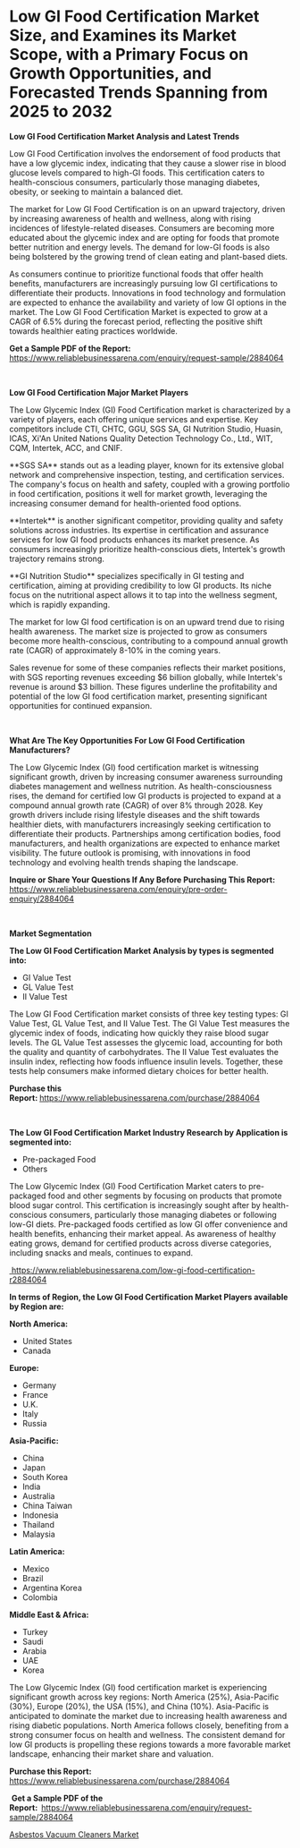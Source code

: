 <p><h1>Low GI Food Certification Market Size, and Examines its Market Scope, with a Primary Focus on Growth Opportunities, and Forecasted Trends Spanning from 2025 to 2032</h1></p><p><strong>Low GI Food Certification Market Analysis and Latest Trends</strong></p>
<p><p>Low GI Food Certification involves the endorsement of food products that have a low glycemic index, indicating that they cause a slower rise in blood glucose levels compared to high-GI foods. This certification caters to health-conscious consumers, particularly those managing diabetes, obesity, or seeking to maintain a balanced diet.</p><p>The market for Low GI Food Certification is on an upward trajectory, driven by increasing awareness of health and wellness, along with rising incidences of lifestyle-related diseases. Consumers are becoming more educated about the glycemic index and are opting for foods that promote better nutrition and energy levels. The demand for low-GI foods is also being bolstered by the growing trend of clean eating and plant-based diets.</p><p>As consumers continue to prioritize functional foods that offer health benefits, manufacturers are increasingly pursuing low GI certifications to differentiate their products. Innovations in food technology and formulation are expected to enhance the availability and variety of low GI options in the market. The Low GI Food Certification Market is expected to grow at a CAGR of 6.5% during the forecast period, reflecting the positive shift towards healthier eating practices worldwide.</p></p>
<p><strong>Get a Sample PDF of the Report:&nbsp;</strong> <a href="https://www.reliablebusinessarena.com/enquiry/request-sample/2884064?utm_campaign=2146&utm_medium=2&utm_source=Github&utm_content=ia&utm_term=13032025&utm_id=low-gi-food-certification">https://www.reliablebusinessarena.com/enquiry/request-sample/2884064</a></p>
<p>&nbsp;</p>
<p><strong>Low GI Food Certification Major Market Players</strong></p>
<p><p>The Low Glycemic Index (GI) Food Certification market is characterized by a variety of players, each offering unique services and expertise. Key competitors include CTI, CHTC, GGU, SGS SA, GI Nutrition Studio, Huasin, ICAS, Xi'An United Nations Quality Detection Technology Co., Ltd., WIT, CQM, Intertek, ACC, and CNIF.</p><p>**SGS SA** stands out as a leading player, known for its extensive global network and comprehensive inspection, testing, and certification services. The company's focus on health and safety, coupled with a growing portfolio in food certification, positions it well for market growth, leveraging the increasing consumer demand for health-oriented food options.</p><p>**Intertek** is another significant competitor, providing quality and safety solutions across industries. Its expertise in certification and assurance services for low GI food products enhances its market presence. As consumers increasingly prioritize health-conscious diets, Intertek's growth trajectory remains strong.</p><p>**GI Nutrition Studio** specializes specifically in GI testing and certification, aiming at providing credibility to low GI products. Its niche focus on the nutritional aspect allows it to tap into the wellness segment, which is rapidly expanding.</p><p>The market for low GI food certification is on an upward trend due to rising health awareness. The market size is projected to grow as consumers become more health-conscious, contributing to a compound annual growth rate (CAGR) of approximately 8-10% in the coming years.</p><p>Sales revenue for some of these companies reflects their market positions, with SGS reporting revenues exceeding $6 billion globally, while Intertek's revenue is around $3 billion. These figures underline the profitability and potential of the low GI food certification market, presenting significant opportunities for continued expansion.</p></p>
<p>&nbsp;</p>
<p><strong>What Are The Key Opportunities For Low GI Food Certification Manufacturers?</strong></p>
<p><p>The Low Glycemic Index (GI) food certification market is witnessing significant growth, driven by increasing consumer awareness surrounding diabetes management and wellness nutrition. As health-consciousness rises, the demand for certified low GI products is projected to expand at a compound annual growth rate (CAGR) of over 8% through 2028. Key growth drivers include rising lifestyle diseases and the shift towards healthier diets, with manufacturers increasingly seeking certification to differentiate their products. Partnerships among certification bodies, food manufacturers, and health organizations are expected to enhance market visibility. The future outlook is promising, with innovations in food technology and evolving health trends shaping the landscape.</p></p>
<p><strong>Inquire or Share Your Questions If Any Before Purchasing This Report:</strong> <a href="https://www.reliablebusinessarena.com/enquiry/pre-order-enquiry/2884064?utm_campaign=2146&utm_medium=2&utm_source=Github&utm_content=ia&utm_term=13032025&utm_id=low-gi-food-certification">https://www.reliablebusinessarena.com/enquiry/pre-order-enquiry/2884064</a></p>
<p>&nbsp;</p>
<p><strong>Market Segmentation</strong></p>
<p><strong>The Low GI Food Certification Market Analysis by types is segmented into:</strong></p>
<p><ul><li>GI Value Test</li><li>GL Value Test</li><li>II Value Test</li></ul></p>
<p><p>The Low GI Food Certification market consists of three key testing types: GI Value Test, GL Value Test, and II Value Test. The GI Value Test measures the glycemic index of foods, indicating how quickly they raise blood sugar levels. The GL Value Test assesses the glycemic load, accounting for both the quality and quantity of carbohydrates. The II Value Test evaluates the insulin index, reflecting how foods influence insulin levels. Together, these tests help consumers make informed dietary choices for better health.</p></p>
<p><strong>Purchase this Report:&nbsp;</strong><a href="https://www.reliablebusinessarena.com/purchase/2884064?utm_campaign=2146&utm_medium=2&utm_source=Github&utm_content=ia&utm_term=13032025&utm_id=low-gi-food-certification">https://www.reliablebusinessarena.com/purchase/2884064</a></p>
<p>&nbsp;</p>
<p><strong>The Low GI Food Certification Market Industry Research by Application is segmented into:</strong></p>
<p><ul><li>Pre-packaged Food</li><li>Others</li></ul></p>
<p><p>The Low Glycemic Index (GI) Food Certification Market caters to pre-packaged food and other segments by focusing on products that promote blood sugar control. This certification is increasingly sought after by health-conscious consumers, particularly those managing diabetes or following low-GI diets. Pre-packaged foods certified as low GI offer convenience and health benefits, enhancing their market appeal. As awareness of healthy eating grows, demand for certified products across diverse categories, including snacks and meals, continues to expand.</p></p>
<p><a href="https://www.reliablebusinessarena.com/low-gi-food-certification-r2884064?utm_campaign=2146&utm_medium=2&utm_source=Github&utm_content=ia&utm_term=13032025&utm_id=low-gi-food-certification">&nbsp;https://www.reliablebusinessarena.com/low-gi-food-certification-r2884064</a></p>
<p><strong>In terms of Region, the Low GI Food Certification Market Players available by Region are:</strong></p>
<p>
    <p> <strong> North America: </strong>
        <ul>
            <li>United States</li>
            <li>Canada</li>
        </ul>
        </p> 
    <p> <strong> Europe: </strong>
        <ul>
            <li>Germany</li>
            <li>France</li>
            <li>U.K.</li>
            <li>Italy</li>
            <li>Russia</li>
        </ul>
        </p> 
    <p> <strong> Asia-Pacific: </strong>
        <ul>
            <li>China</li>
            <li>Japan</li>
            <li>South Korea</li>
            <li>India</li>
            <li>Australia</li>
            <li>China Taiwan</li>
            <li>Indonesia</li>
            <li>Thailand</li>
            <li>Malaysia</li>
        </ul>
        </p> 
    <p> <strong> Latin America: </strong>
        <ul>
            <li>Mexico</li>
            <li>Brazil</li>
            <li>Argentina Korea</li>
            <li>Colombia</li>
        </ul>
        </p> 
    <p> <strong> Middle East & Africa: </strong>
        <ul>
            <li>Turkey</li>
            <li>Saudi</li>
            <li>Arabia</li>
            <li>UAE</li>
            <li>Korea</li>
        </ul>
    </p>
    </p>
<p><p>The Low Glycemic Index (GI) food certification market is experiencing significant growth across key regions: North America (25%), Asia-Pacific (30%), Europe (20%), the USA (15%), and China (10%). Asia-Pacific is anticipated to dominate the market due to increasing health awareness and rising diabetic populations. North America follows closely, benefiting from a strong consumer focus on health and wellness. The consistent demand for low GI products is propelling these regions towards a more favorable market landscape, enhancing their market share and valuation.</p></p>
<p><strong>Purchase this Report: </strong><a href="https://www.reliablebusinessarena.com/purchase/2884064?utm_campaign=2146&utm_medium=2&utm_source=Github&utm_content=ia&utm_term=13032025&utm_id=low-gi-food-certification">https://www.reliablebusinessarena.com/purchase/2884064</a></p>
<p>&nbsp;<strong>Get a Sample PDF of the Report:&nbsp;&nbsp;</strong><a href="https://www.reliablebusinessarena.com/enquiry/request-sample/2884064?utm_campaign=2146&utm_medium=2&utm_source=Github&utm_content=ia&utm_term=13032025&utm_id=low-gi-food-certification">https://www.reliablebusinessarena.com/enquiry/request-sample/2884064</a></p>
<p><strong></strong></p>
<p><p><a href="https://github.com/wileonie19657/Market-Research-Report-List-1/blob/main/asbestos-vacuum-cleaners-market.md?utm_campaign=2146&utm_medium=2&utm_source=Github&utm_content=ia&utm_term=13032025&utm_id=low-gi-food-certification">Asbestos Vacuum Cleaners Market</a></p></p>